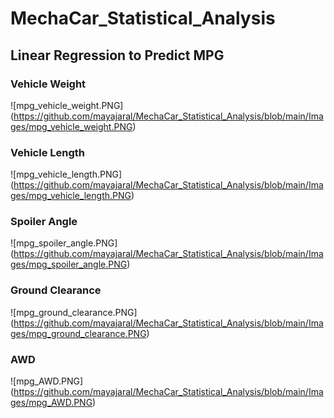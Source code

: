 # MechaCar_Statistical_Analysis

## Linear Regression to Predict MPG

### Vehicle Weight
![mpg_vehicle_weight.PNG] (https://github.com/mayajaral/MechaCar_Statistical_Analysis/blob/main/Images/mpg_vehicle_weight.PNG)

### Vehicle Length
![mpg_vehicle_length.PNG] (https://github.com/mayajaral/MechaCar_Statistical_Analysis/blob/main/Images/mpg_vehicle_length.PNG)

### Spoiler Angle 
![mpg_spoiler_angle.PNG] (https://github.com/mayajaral/MechaCar_Statistical_Analysis/blob/main/Images/mpg_spoiler_angle.PNG)

### Ground Clearance
![mpg_ground_clearance.PNG] (https://github.com/mayajaral/MechaCar_Statistical_Analysis/blob/main/Images/mpg_ground_clearance.PNG)

### AWD
![mpg_AWD.PNG] (https://github.com/mayajaral/MechaCar_Statistical_Analysis/blob/main/Images/mpg_AWD.PNG)

